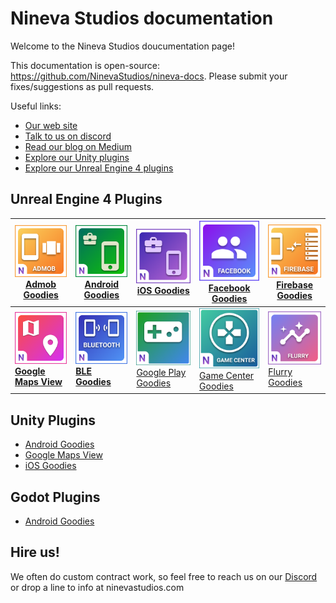 # Nineva Studios documentation

Welcome to the Nineva Studios doucumentation page!

This documentation is open-source: https://github.com/NinevaStudios/nineva-docs. Please submit your fixes/suggestions as pull requests.

Useful links:

* [Our web site](https://ninevastudios.com)
* [Talk to us on discord](https://bit.ly/nineva_support_discord)
* [Read our blog on Medium](https://medium.com/nineva)
* [Explore our Unity plugins](https://assetstore.unity.com/publishers/5296)
* [Explore our Unreal Engine 4 plugins](https://www.unrealengine.com/marketplace/profile/Nineva+Studios)

## Unreal Engine 4 Plugins

| [<img src="icons/admob-ue.png">](ue-plugins/admob-unreal) <br> [Admob Goodies](ue-plugins/admob-unreal)                 | [<img src="icons/ag-ue.png">](ue-plugins/android-goodies-unreal) <br> [Android Goodies](ue-plugins/android-goodies-unreal) | [<img src="icons/ig-ue.png">](ue-plugins/ios-goodies) <br> [iOS Goodies](ue-plugins/ios-goodies)            | [<img src="icons/facebook-ue.png">](ue-plugins/facebook-goodies) <br> [Facebook Goodies](ue-plugins/facebook-goodies) | [<img src="icons/firebase-ue.png">](ue-plugins/firebase-unreal) <br> **[Firebase Goodies](ue-plugins/firebase-unreal)**                                                                               |
| ----------------------------------------------------------------------------------------------------------------------- | -------------------------------------------------------------------------------------------------------------------------- | ----------------------------------------------------------------------------------------------------------- | ---------------------------------------------------------------------------------------------------------------- | ------------------------------------------------------------------------------ |
| [<img src="icons/maps-ue.png">](ue-plugins/google-maps-unreal) <br> **[Google Maps View](ue-plugins/google-maps-unreal)**  | [<img src="icons/ble-ue.png">](ue-plugins/ble-goodies) <br> **[BLE Goodies](ue-plugins/ble-goodies)** | [<img src="icons/play-games-ue.png">](ue-plugins/google-play-unreal) <br> [Google Play Goodies](ue-plugins/google-play-unreal) <br>                                | [<img src="icons/game-center-ios.png">]() <br>[Game Center Goodies](ue-plugins/game-center-unreal)<br> | [<img src="icons/flurry-ue.png">]() <br>[Flurry Goodies](ue-plugins/flurry-unreal)<br> |

## Unity Plugins

* [Android Goodies](unity-plugins/android-goodies)
* [Google Maps View](unity-plugins/google-maps)
* [iOS Goodies](unity-plugins/ios-goodies)

## Godot Plugins

* [Android Goodies](godot-plugins/android-goodies-godot)

## Hire us!

We often do custom contract work, so feel free to reach us on our [Discord](https://bit.ly/nineva_support_discord) or drop a line to info at ninevastudios.com
